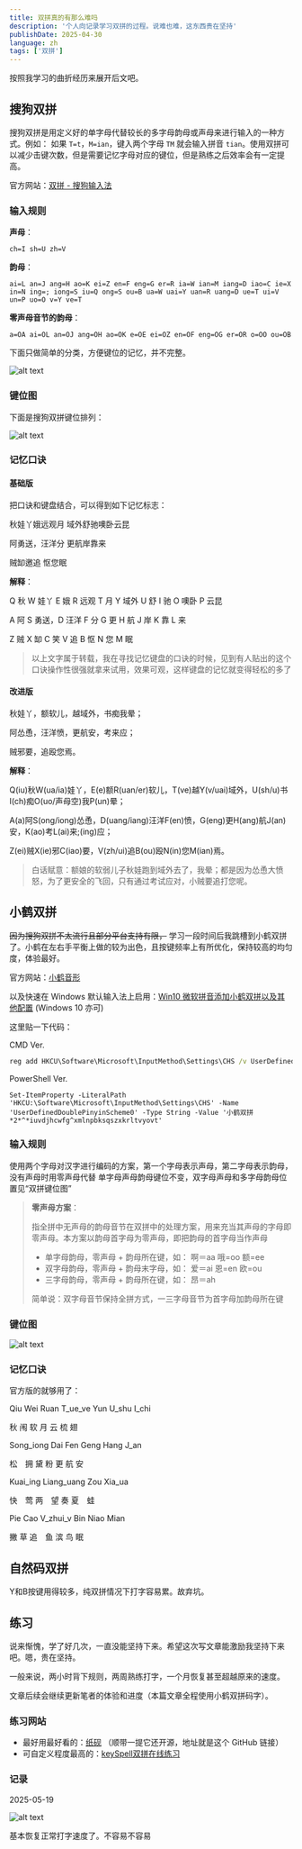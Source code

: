 ```yaml
---
title: 双拼真的有那么难吗
description: '个人向记录学习双拼的过程。说难也难，这东西贵在坚持'
publishDate: 2025-04-30
language: zh
tags: ['双拼']
---
```


按照我学习的曲折经历来展开后文吧。

## 搜狗双拼

搜狗双拼是用定义好的单字母代替较长的多字母韵母或声母来进行输入的一种方式。例如： 如果 `T=t`，`M=ian`，键入两个字母 `TM` 就会输入拼音 `tian`。使用双拼可以减少击键次数，但是需要记忆字母对应的键位，但是熟练之后效率会有一定提高。

官方网站：[双拼 - 搜狗输入法](https://pinyin.sogou.com/help.php?list=3&q=4)

### 输入规则

**声母**：

```text
ch=I sh=U zh=V
```

**韵母**：

```text
ai=L an=J ang=H ao=K ei=Z en=F eng=G er=R ia=W ian=M iang=D iao=C ie=X in=N ing=; iong=S iu=Q ong=S ou=B ua=W uai=Y uan=R uang=D ue=T ui=V un=P uo=O v=Y ve=T
```

**零声母音节的韵母**：

```text
a=OA ai=OL an=OJ ang=OH ao=OK e=OE ei=OZ en=OF eng=OG er=OR o=OO ou=OB
```

下面只做简单的分类，方便键位的记忆，并不完整。

![alt text](./86954.jpg)

### 键位图

下面是搜狗双拼键位排列：

![alt text](./24978.jpg)

### 记忆口诀

#### 基础版

把口诀和键盘结合，可以得到如下记忆标志：

秋娃丫娥远观月 域外舒驰噢卧云昆

阿勇送，汪洋分 更航岸靠来

贼缷邀追 怄您眠

**解释**：

Q 秋 W 娃丫 E 娥 R 远观 T 月 Y 域外 U 舒 I 驰 O 噢卧 P 云昆

A 阿 S 勇送，D 汪洋 F 分 G 更 H 航 J 岸 K 靠 L 来

Z 贼 X 缷 C 笑 V 追 B 怄 N 您 M 眠

> 以上文字属于转载，我在寻找记忆键盘的口诀的时候，见到有人贴出的这个口诀操作性很强就拿来试用，效果可观，这样键盘的记忆就变得轻松的多了

#### 改进版

秋娃丫，额软儿，越域外，书痴我晕；

阿怂恿，汪洋愤，更航安，考来应；

贼邪要，追殴您焉。

**解释**：

Q(iu)秋W(ua/ia)娃丫，E(e)额R(uan/er)软儿，T(ve)越Y(v/uai)域外，U(sh/u)书I(ch)痴O(uo/声母空)我P(un)晕；

A(a)阿S(ong/iong)怂恿，D(uang/iang)汪洋F(en)愤，G(eng)更H(ang)航J(an)安，K(ao)考L(ai)来;(ing)应；

Z(ei)贼X(ie)邪C(iao)要，V(zh/ui)追B(ou)殴N(in)您M(ian)焉。

> 白话赋意：额娘的软弱儿子秋娃跑到域外去了，我晕；都是因为怂恿大愤怒，为了更安全的飞回，只有通过考试应对，小贼要追打您呢。

## 小鹤双拼

~~因为搜狗双拼不太流行且部分平台支持有限，~~ 学习一段时间后我跳槽到小鹤双拼了。小鹤在左右手平衡上做的较为出色，且按键频率上有所优化，保持较高的均匀度，体验最好。

官方网站：[小鹤音形](https://flypy.cc/)

以及快速在 Windows 默认输入法上启用：[Win10 微软拼音添加小鹤双拼以及其他配置](https://ifttl.com/add-flypy-to-win10-microsoft-pinyin-and-other-configuration/) (Windows 10 亦可)

这里贴一下代码：

CMD Ver.

```cmd
reg add HKCU\Software\Microsoft\InputMethod\Settings\CHS /v UserDefinedDoublePinyinScheme0 /t REG_SZ /d "小鹤双拼*2*^*iuvdjhcwfg^xmlnpbksqszxkrltvyovt"
```

PowerShell Ver.

```pwsh
Set-ItemProperty -LiteralPath 'HKCU:\Software\Microsoft\InputMethod\Settings\CHS' -Name 'UserDefinedDoublePinyinScheme0' -Type String -Value '小鹤双拼*2*^*iuvdjhcwfg^xmlnpbksqszxkrltvyovt'
```

### 输入规则

使用两个字母对汉字进行编码的方案，第一个字母表示声母，第二字母表示韵母，没有声母时用零声母代替 单字母声母韵母键位不变，双字母声母和多字母韵母位置见“双拼键位图”

> **零声母方案**：
>
> 指全拼中无声母的韵母音节在双拼中的处理方案，用来充当其声母的字母即零声母。本方案以韵母首字母为零声母，即把韵母的首字母当作声母
>
> - 单字母韵母，零声母 + 韵母所在键，如： 啊＝aa 哦=oo 额=ee
> - 双字母韵母，零声母 + 韵母末字母，如： 爱＝ai 恩=en 欧=ou
> - 三字母韵母，零声母 + 韵母所在键，如： 昂＝ah
>
> 简单说：双字母音节保持全拼方式，一三字母音节为首字母加韵母所在键

### 键位图

![alt text](./heup.png)

### 记忆口诀

官方版的就够用了：

Qiu Wei Ruan T_ue_ve Yun U_shu I_chi

秋 闱 软 月 云 梳 翅

Song_iong Dai Fen Geng Hang J_an

松　拥 黛 粉 更 航 安

Kuai_ing Liang_uang Zou Xia_ua

快　莺 两　望 奏 夏　蛙

Pie Cao V_zhui_v Bin Niao Mian

撇 草 追　鱼 滨 鸟 眠

## 自然码双拼

Y和B按键用得较多，纯双拼情况下打字容易累。故弃坑。

## 练习

说来惭愧，学了好几次，一直没能坚持下来。希望这次写文章能激励我坚持下来吧。嗯，贵在坚持。

一般来说，两小时背下规则，两周熟练打字，一个月恢复甚至超越原来的速度。

文章后续会继续更新笔者的体验和进度（本篇文章全程使用小鹤双拼码字）。

### 练习网站

- 最好用最好看的：[纸砚](https://ninglo.github.io/shuangpin/#/) （顺带一提它还开源，地址就是这个 GitHub 链接）
- 可自定义程度最高的：[keySpell双拼在线练习](https://www.keyspell.top/)

### 记录

2025-05-19

![alt text](./image.png)

基本恢复正常打字速度了。不容易不容易

